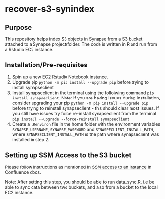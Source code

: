 # recover-s3-synindex

## Purpose
This repository helps index S3 objects in Synapse from a S3 bucket attached to a Synapse project/folder. The code is written in R and run from a Rstudio EC2 instance.

## Installation/Pre-requisites
1. Spin up a new EC2 Rstudio Notebook instance.
2. Upgrade pip `python -m pip install --upgrade pip` before trying to install synapseclient
3. Install synapseclient in the terminal using the folloiwing command
`pip install synapseclient`. 
Note: If you are having issues during installation, consider upgrading your pip `python -m pip install --upgrade pip` before trying to reinstall synapseclient - this should clear most issues. If you still have issues try force re-install synapseclient from the terminal `pip install --upgrade --force-reinstall synapseclient`
3. Create a `.Renviron` file in the home folder with the environment variables `SYNAPSE_USERNAME`, `SYNAPSE_PASSWORD` and `SYNASPECLIENT_INSTALL_PATH`, where `SYNAPSECLIENT_INSTALL_PATH` is the path where synapseclient was installed in step 2.

## Setting up SSM Access to the S3 bucket
Please follow instructions as mentioned in [SSM access to an instance](https://sagebionetworks.jira.com/wiki/spaces/SC/pages/938836322/Service+Catalog+Provisioning#SSM-access-to-an-Instance
) in Confluence docs. 

Note: After setting this step, you should be able to run data_sync.R, i.e be able to sync data between two buckets, and also from a bucket to the local EC2 instance.

## 

